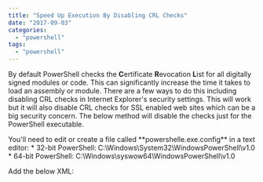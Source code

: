 ```yaml
---
title: "Speed Up Execution By Disabling CRL Checks"
date: "2017-09-03"
categories: 
  - "powershell"
tags: 
  - "powershell"
---
```


By default PowerShell checks the **C**ertificate **R**evocation **L**ist for all digitally signed modules or code. This can significantly increase the time it takes to load an assembly or module. There are a few ways to do this including disabling CRL checks in Internet Explorer's security settings. This will work but it will also disable CRL checks for SSL enabled web sites which can be a big security concern. The below method will disable the checks just for the PowerShell executable.

You'll need to edit or create a file called \*\*powershelle.exe.config\*\* in a text editor: \* 32-bit PowerShell: C:\\Windows\\System32\\WindowsPowerShell\\v1.0 \* 64-bit PowerShell: C:\\Windows\\syswow64\\WindowsPowerShell\\v1.0

Add the below XML:

<configuration>
  <runtime>
    <generatePublisherEvidence enabled="false"/>
  </runtime>
</configuration>
